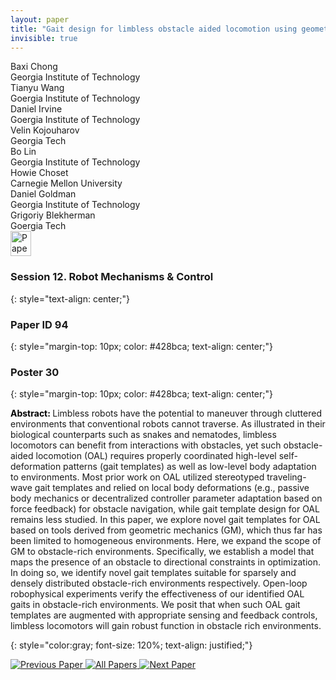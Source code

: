 ```yaml
---
layout: paper
title: "Gait design for limbless obstacle aided locomotion using geometric mechanics"
invisible: true
---
```

<div class="paper-authors">
<div class="paper-author-box">
    <div class="paper-author-name">Baxi Chong</div>
    <div class="paper-author-uni">Georgia Institute of Technology	</div>
</div>
<div class="paper-author-box">
    <div class="paper-author-name">Tianyu Wang</div>
    <div class="paper-author-uni">Goergia Institute of Technology</div>
</div>
<div class="paper-author-box">
    <div class="paper-author-name">Daniel Irvine</div>
    <div class="paper-author-uni">Goergia Institute of Technology	</div>
</div>
<div class="paper-author-box">
    <div class="paper-author-name">Velin Kojouharov</div>
    <div class="paper-author-uni">Georgia Tech</div>
</div>
<div class="paper-author-box">
    <div class="paper-author-name">Bo Lin</div>
    <div class="paper-author-uni">Georgia Institute of Technology</div>
</div>
<div class="paper-author-box">
    <div class="paper-author-name">Howie Choset</div>
    <div class="paper-author-uni">Carnegie Mellon University</div>
</div>
<div class="paper-author-box">
    <div class="paper-author-name">Daniel Goldman</div>
    <div class="paper-author-uni">Georgia Institute of Technology</div>
</div>
<div class="paper-author-box">
    <div class="paper-author-name">Grigoriy Blekherman</div>
    <div class="paper-author-uni">Goergia Tech</div>
</div>

</div><div class="paper-pdf">
<div> <a href="http://www.roboticsproceedings.org/rss19/p094.pdf"><img src="{{ site.baseurl }}/images/paper_link.png" alt="Paper Website" width = "33"  height = "40"/></a> </div>
</div>

### Session 12. Robot Mechanisms & Control
{: style="text-align: center;"}

### Paper ID 94
{: style="margin-top: 10px; color: #428bca; text-align: center;"}

### Poster 30
{: style="margin-top: 10px; color: #428bca; text-align: center;"}

<b style="color: black;">Abstract: </b>Limbless robots have the potential to maneuver through cluttered environments that conventional robots cannot traverse. As illustrated in their biological counterparts such as snakes and nematodes, limbless locomotors can benefit from interactions with obstacles, yet such obstacle-aided locomotion (OAL) requires properly coordinated high-level self-deformation patterns (gait templates) as well as low-level body adaptation to environments. Most prior work on OAL utilized stereotyped traveling-wave gait templates and relied on local body deformations (e.g., passive body mechanics or decentralized controller parameter adaptation based on force feedback) for obstacle navigation, while gait template design for OAL remains less studied. In this paper, we explore novel gait templates for OAL based on tools derived from geometric mechanics (GM), which thus far has been limited to homogeneous environments. Here, we expand the scope of GM to obstacle-rich environments. Specifically, we establish a model that maps the presence of an obstacle to directional constraints in optimization. In doing so, we identify novel gait templates suitable for sparsely and densely distributed obstacle-rich environments respectively. Open-loop robophysical experiments verify the effectiveness of our identified OAL gaits in obstacle-rich environments. We posit that when such OAL gait templates are augmented with appropriate sensing and feedback controls, limbless locomotors will gain robust function in obstacle rich environments.

{: style="color:gray; font-size: 120%; text-align: justified;"}


<div class="paper-menu">
<a href="{{ site.baseurl }}/program/papers/093/"> <img src="{{ site.baseurl }}/images/previous_paper_icon.png" alt="Previous Paper" title="Previous Paper"/> </a>
<a href="{{ site.baseurl }}/program/papers"><img src="{{ site.baseurl }}/images/overview_icon.png" alt="All Papers" title="All Papers"/> </a>
<a href="{{ site.baseurl }}/program/papers/095/"> <img src="{{ site.baseurl }}/images/next_paper_icon.png" alt="Next Paper" title="Next Paper"/> </a>

</div>
